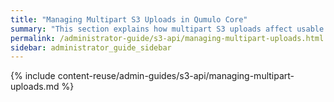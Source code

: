```yaml
---
title: "Managing Multipart S3 Uploads in Qumulo Core"
summary: "This section explains how multipart S3 uploads affect usable capacity on a Qumulo cluster and how to abort and clean up multipart uploads manually or automatically."
permalink: /administrator-guide/s3-api/managing-multipart-uploads.html
sidebar: administrator_guide_sidebar
---
```


{% include content-reuse/admin-guides/s3-api/managing-multipart-uploads.md %}
